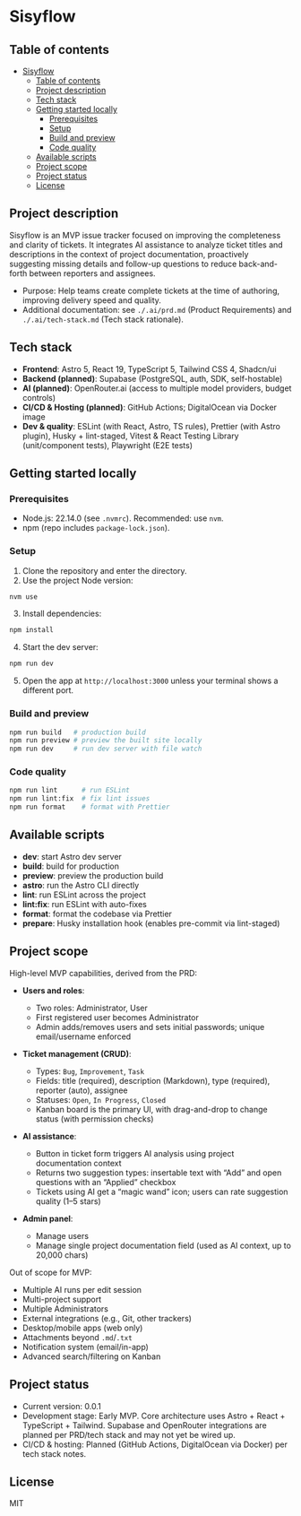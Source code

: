 # Sisyflow

## Table of contents

- [Sisyflow](#sisyflow)
  - [Table of contents](#table-of-contents)
  - [Project description](#project-description)
  - [Tech stack](#tech-stack)
  - [Getting started locally](#getting-started-locally)
    - [Prerequisites](#prerequisites)
    - [Setup](#setup)
    - [Build and preview](#build-and-preview)
    - [Code quality](#code-quality)
  - [Available scripts](#available-scripts)
  - [Project scope](#project-scope)
  - [Project status](#project-status)
  - [License](#license)

## Project description

Sisyflow is an MVP issue tracker focused on improving the completeness and clarity of tickets. It integrates AI assistance to analyze ticket titles and descriptions in the context of project documentation, proactively suggesting missing details and follow-up questions to reduce back-and-forth between reporters and assignees.

- Purpose: Help teams create complete tickets at the time of authoring, improving delivery speed and quality.
- Additional documentation: see `./.ai/prd.md` (Product Requirements) and `./.ai/tech-stack.md` (Tech stack rationale).

## Tech stack

- **Frontend**: Astro 5, React 19, TypeScript 5, Tailwind CSS 4, Shadcn/ui
- **Backend (planned)**: Supabase (PostgreSQL, auth, SDK, self-hostable)
- **AI (planned)**: OpenRouter.ai (access to multiple model providers, budget controls)
- **CI/CD & Hosting (planned)**: GitHub Actions; DigitalOcean via Docker image
- **Dev & quality**: ESLint (with React, Astro, TS rules), Prettier (with Astro plugin), Husky + lint-staged, Vitest & React Testing Library (unit/component tests), Playwright (E2E tests)

## Getting started locally

### Prerequisites

- Node.js: 22.14.0 (see `.nvmrc`). Recommended: use `nvm`.
- npm (repo includes `package-lock.json`).

### Setup

1. Clone the repository and enter the directory.
2. Use the project Node version:

```bash
nvm use
```

3. Install dependencies:

```bash
npm install
```

4. Start the dev server:

```bash
npm run dev
```

5. Open the app at `http://localhost:3000` unless your terminal shows a different port.

### Build and preview

```bash
npm run build   # production build
npm run preview # preview the built site locally
npm run dev     # run dev server with file watch
```

### Code quality

```bash
npm run lint      # run ESLint
npm run lint:fix  # fix lint issues
npm run format    # format with Prettier
```

## Available scripts

- **dev**: start Astro dev server
- **build**: build for production
- **preview**: preview the production build
- **astro**: run the Astro CLI directly
- **lint**: run ESLint across the project
- **lint:fix**: run ESLint with auto-fixes
- **format**: format the codebase via Prettier
- **prepare**: Husky installation hook (enables pre-commit via lint-staged)

## Project scope

High-level MVP capabilities, derived from the PRD:

- **Users and roles**:
  - Two roles: Administrator, User
  - First registered user becomes Administrator
  - Admin adds/removes users and sets initial passwords; unique email/username enforced

- **Ticket management (CRUD)**:
  - Types: `Bug`, `Improvement`, `Task`
  - Fields: title (required), description (Markdown), type (required), reporter (auto), assignee
  - Statuses: `Open`, `In Progress`, `Closed`
  - Kanban board is the primary UI, with drag-and-drop to change status (with permission checks)

- **AI assistance**:
  - Button in ticket form triggers AI analysis using project documentation context
  - Returns two suggestion types: insertable text with “Add” and open questions with an “Applied” checkbox
  - Tickets using AI get a “magic wand” icon; users can rate suggestion quality (1–5 stars)

- **Admin panel**:
  - Manage users
  - Manage single project documentation field (used as AI context, up to 20,000 chars)

Out of scope for MVP:

- Multiple AI runs per edit session
- Multi-project support
- Multiple Administrators
- External integrations (e.g., Git, other trackers)
- Desktop/mobile apps (web only)
- Attachments beyond `.md`/`.txt`
- Notification system (email/in-app)
- Advanced search/filtering on Kanban

## Project status

- Current version: 0.0.1
- Development stage: Early MVP. Core architecture uses Astro + React + TypeScript + Tailwind. Supabase and OpenRouter integrations are planned per PRD/tech stack and may not yet be wired up.
- CI/CD & hosting: Planned (GitHub Actions, DigitalOcean via Docker) per tech stack notes.

## License

MIT
